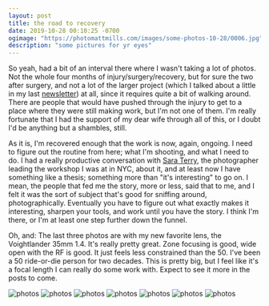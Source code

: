 ```yaml
---
layout: post
title: the road to recovery
date: 2019-10-28 00:10:25 -0700
ogimage: "https://photomattmills.com/images/some-photos-10-28/0006.jpg"
description: "some pictures for yr eyes"
---
```


So yeah, had a bit of an interval there where I wasn't taking a lot of photos. Not the whole four months of injury/surgery/recovery, but for sure the two after surgery, and not a lot of the larger project (which I talked about a little in my last [newsletter](https://tinyletter.com/photomattmills)) at all, since it requires quite a bit of walking around. There are people that would have pushed through the injury to get to a place where they were still making work, but I'm not one of them. I'm really fortunate that I had the support of my dear wife through all of this, or I doubt I'd be anything but a shambles, still.

As it is, I'm recovered enough that the work is now, again, ongoing. I need to figure out the routine from here; what I'm shooting, and what I need to do. I had a really productive conversation with [Sara Terry](http://saraterry.com/), the photographer leading the workshop I was at in NYC, about it, and at least now I have something like a thesis; something more than "it's interesting" to go on. I mean, the people that fed me the story, more or less, said that to me, and I felt it was the sort of subject that's good for sniffing around, photographically. Eventually you have to figure out what exactly makes it interesting, sharpen your tools, and work until you have the story. I think I'm there, or I'm at least one step further down the funnel.

Oh, and: The last three photos are with my new favorite lens, the Voightlander 35mm 1.4. It's really pretty great. Zone focusing is good, wide open with the RF is good. It just feels less constrained than the 50. I've been a 50 ride-or-die person for two decades. This is pretty big, but I feel like it's a focal length I can really do some work with. Expect to see it more in the posts to come. 


<span style="display:block;" class="center">
<img src='https://photomattmills.com/images/some-photos-10-28/0001.jpg' alt='photos'>
<span class="caption"></span>
<img src='https://photomattmills.com/images/some-photos-10-28/0002.jpg' alt='photos'>
<span class="caption"></span>
<img src='https://photomattmills.com/images/some-photos-10-28/0003.jpg' alt='photos'>
<span class="caption"></span>
<img src='https://photomattmills.com/images/some-photos-10-28/0004.jpg' alt='photos'>
<span class="caption"></span>
<img src='https://photomattmills.com/images/some-photos-10-28/0005.jpg' alt='photos'>
<span class="caption"></span>
<img src='https://photomattmills.com/images/some-photos-10-28/0006.jpg' alt='photos'>
<span class="caption"></span>
<img src='https://photomattmills.com/images/some-photos-10-28/0007.jpg' alt='photos'>
<span class="caption"></span>
</span>
